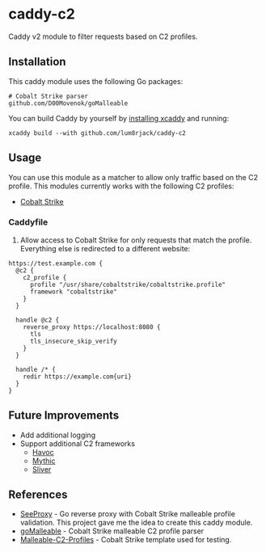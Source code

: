 # caddy-c2
Caddy v2 module to filter requests based on C2 profiles.

## Installation

This caddy module uses the following Go packages:
```
# Cobalt Strike parser
github.com/D00Movenok/goMalleable
```

You can build Caddy by yourself by [installing xcaddy](https://github.com/caddyserver/xcaddy) and running:
```
xcaddy build --with github.com/lum8rjack/caddy-c2
```

## Usage

You can use this module as a matcher to allow only traffic based on the C2 profile. This modules currently works with the following C2 profiles:
- [Cobalt Strike](https://www.cobaltstrike.com/)

### Caddyfile

1. Allow access to Cobalt Strike for only requests that match the profile. Everything else is redirected to a different website:
```
https://test.example.com {
  @c2 {
    c2_profile {
      profile "/usr/share/cobaltstrike/cobaltstrike.profile"
      framework "cobaltstrike"
    }
  }

  handle @c2 {
    reverse_proxy https://localhost:8080 {
      tls
      tls_insecure_skip_verify
    }
  }

  handle /* {
    redir https://example.com{uri}
  }
}
```

## Future Improvements

- Add additional logging
- Support additional C2 frameworks
  - [Havoc](https://github.com/HavocFramework/Havoc)
  - [Mythic](https://github.com/its-a-feature/Mythic)
  - [Sliver](https://github.com/BishopFox/sliver)

## References

- [SeeProxy](https://github.com/nopbrick/SeeProxy) - Go reverse proxy with Cobalt Strike malleable profile validation. This project gave me the idea to create this caddy module.
- [goMalleable](https://github.com/D00Movenok/goMalleable) - Cobalt Strike malleable C2 profile parser
- [Malleable-C2-Profiles](https://github.com/xx0hcd/Malleable-C2-Profiles) - Cobalt Strike template used for testing.

